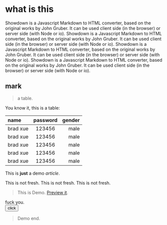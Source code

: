# what is this

Showdown is a Javascript Markdown to HTML converter, based on the original works by John Gruber. It can be used client side (in the browser) or server side (with Node or io). Showdown is a Javascript Markdown to HTML converter, based on the original works by John Gruber. It can be used client side (in the browser) or server side (with Node or io). Showdown is a Javascript Markdown to HTML converter, based on the original works by John Gruber. It can be used client side (in the browser) or server side (with Node or io). Showdown is a Javascript Markdown to HTML converter, based on the original works by John Gruber. It can be used client side (in the browser) or server side (with Node or io). 

## mark


> a table.


You know it, this is a table:


| name     | password | gender |
| :------- | :------: | -----: |
| brad xue |  123456  |   male |
| brad xue |  123456  |   male |
| brad xue |  123456  |   male |
| brad xue |  123456  |   male |
| brad xue |  123456  |   male |

This is **just** a demo *article*.

This is not fresh. This is not fresh. This is not fresh.

> This is Demo. [Preview it](/article#). 

<div>
  fuck you.
</div>
<div>
  <button>click</button>
</div>
<router-outlet></router-outlet>

> Demo end.

